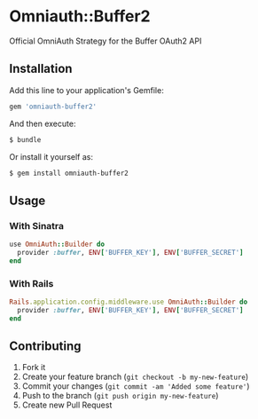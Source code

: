 # Omniauth::Buffer2

Official OmniAuth Strategy for the Buffer OAuth2 API

## Installation

Add this line to your application's Gemfile:

```bash
gem 'omniauth-buffer2'
```

And then execute:

```bash
$ bundle
```

Or install it yourself as:

```bash
$ gem install omniauth-buffer2
```

## Usage

### With Sinatra

```ruby
use OmniAuth::Builder do
  provider :buffer, ENV['BUFFER_KEY'], ENV['BUFFER_SECRET']
end
```

### With Rails

```ruby
Rails.application.config.middleware.use OmniAuth::Builder do
  provider :buffer, ENV['BUFFER_KEY'], ENV['BUFFER_SECRET']
end
```

## Contributing

1. Fork it
2. Create your feature branch (`git checkout -b my-new-feature`)
3. Commit your changes (`git commit -am 'Added some feature'`)
4. Push to the branch (`git push origin my-new-feature`)
5. Create new Pull Request
